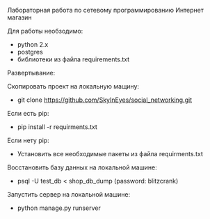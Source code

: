 Лабораторная работа по сетевому программированию Интернет магазин

Для работы необзодимо:
- python 2.x
- postgres
- библиотеки из файла requirements.txt

Развертывание:

Скопировать проект на локальную мащину:
- git clone https://github.com/SkyInEyes/social_networking.git

Если есть pip:
- pip install -r requirments.txt

Если нету pip:
- Установить все необходимые пакеты из файла requirments.txt

Восстановить базу данных на локальной машине:

- psql -U test_db < shop_db_dump (password: blitzcrank)

Запустить сервер на локальной машине:
- python manage.py runserver
